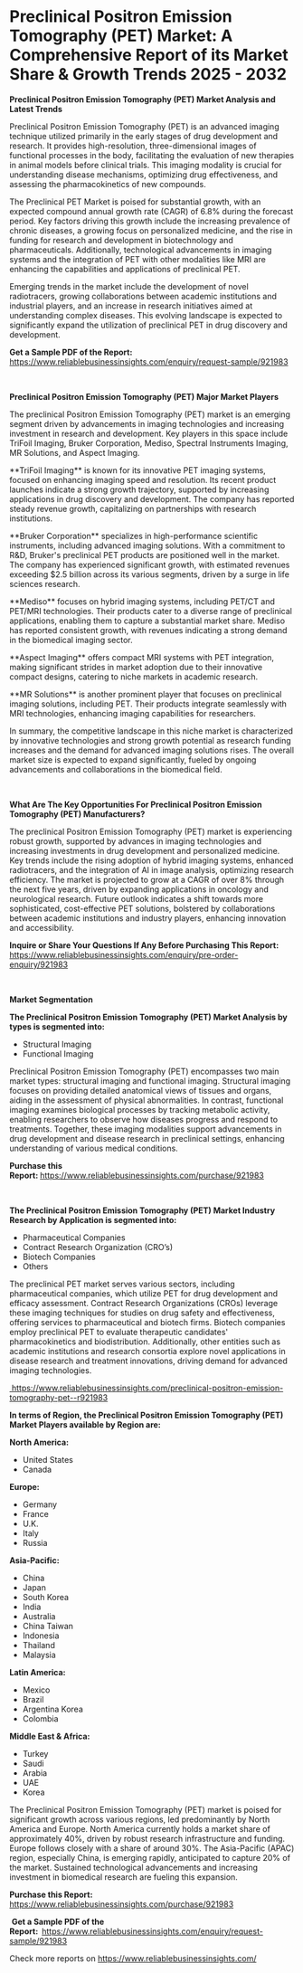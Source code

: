 <p><h1>Preclinical Positron Emission Tomography (PET) Market: A Comprehensive Report of its Market Share & Growth Trends 2025 - 2032</h1></p><p><strong>Preclinical Positron Emission Tomography (PET) Market Analysis and Latest Trends</strong></p>
<p><p>Preclinical Positron Emission Tomography (PET) is an advanced imaging technique utilized primarily in the early stages of drug development and research. It provides high-resolution, three-dimensional images of functional processes in the body, facilitating the evaluation of new therapies in animal models before clinical trials. This imaging modality is crucial for understanding disease mechanisms, optimizing drug effectiveness, and assessing the pharmacokinetics of new compounds.</p><p>The Preclinical PET Market is poised for substantial growth, with an expected compound annual growth rate (CAGR) of 6.8% during the forecast period. Key factors driving this growth include the increasing prevalence of chronic diseases, a growing focus on personalized medicine, and the rise in funding for research and development in biotechnology and pharmaceuticals. Additionally, technological advancements in imaging systems and the integration of PET with other modalities like MRI are enhancing the capabilities and applications of preclinical PET.</p><p>Emerging trends in the market include the development of novel radiotracers, growing collaborations between academic institutions and industrial players, and an increase in research initiatives aimed at understanding complex diseases. This evolving landscape is expected to significantly expand the utilization of preclinical PET in drug discovery and development.</p></p>
<p><strong>Get a Sample PDF of the Report:&nbsp;</strong> <a href="https://www.reliablebusinessinsights.com/enquiry/request-sample/921983?utm_campaign=2984&utm_medium=2&utm_source=Github&utm_content=ia&utm_term=04032025&utm_id=preclinical-positron-emission-tomography-pet">https://www.reliablebusinessinsights.com/enquiry/request-sample/921983</a></p>
<p>&nbsp;</p>
<p><strong>Preclinical Positron Emission Tomography (PET) Major Market Players</strong></p>
<p><p>The preclinical Positron Emission Tomography (PET) market is an emerging segment driven by advancements in imaging technologies and increasing investment in research and development. Key players in this space include TriFoil Imaging, Bruker Corporation, Mediso, Spectral Instruments Imaging, MR Solutions, and Aspect Imaging.</p><p>**TriFoil Imaging** is known for its innovative PET imaging systems, focused on enhancing imaging speed and resolution. Its recent product launches indicate a strong growth trajectory, supported by increasing applications in drug discovery and development. The company has reported steady revenue growth, capitalizing on partnerships with research institutions.</p><p>**Bruker Corporation** specializes in high-performance scientific instruments, including advanced imaging solutions. With a commitment to R&D, Bruker's preclinical PET products are positioned well in the market. The company has experienced significant growth, with estimated revenues exceeding $2.5 billion across its various segments, driven by a surge in life sciences research.</p><p>**Mediso** focuses on hybrid imaging systems, including PET/CT and PET/MRI technologies. Their products cater to a diverse range of preclinical applications, enabling them to capture a substantial market share. Mediso has reported consistent growth, with revenues indicating a strong demand in the biomedical imaging sector.</p><p>**Aspect Imaging** offers compact MRI systems with PET integration, making significant strides in market adoption due to their innovative compact designs, catering to niche markets in academic research.</p><p>**MR Solutions** is another prominent player that focuses on preclinical imaging solutions, including PET. Their products integrate seamlessly with MRI technologies, enhancing imaging capabilities for researchers.</p><p>In summary, the competitive landscape in this niche market is characterized by innovative technologies and strong growth potential as research funding increases and the demand for advanced imaging solutions rises. The overall market size is expected to expand significantly, fueled by ongoing advancements and collaborations in the biomedical field.</p></p>
<p>&nbsp;</p>
<p><strong>What Are The Key Opportunities For Preclinical Positron Emission Tomography (PET) Manufacturers?</strong></p>
<p><p>The preclinical Positron Emission Tomography (PET) market is experiencing robust growth, supported by advances in imaging technologies and increasing investments in drug development and personalized medicine. Key trends include the rising adoption of hybrid imaging systems, enhanced radiotracers, and the integration of AI in image analysis, optimizing research efficiency. The market is projected to grow at a CAGR of over 8% through the next five years, driven by expanding applications in oncology and neurological research. Future outlook indicates a shift towards more sophisticated, cost-effective PET solutions, bolstered by collaborations between academic institutions and industry players, enhancing innovation and accessibility.</p></p>
<p><strong>Inquire or Share Your Questions If Any Before Purchasing This Report:</strong> <a href="https://www.reliablebusinessinsights.com/enquiry/pre-order-enquiry/921983?utm_campaign=2984&utm_medium=2&utm_source=Github&utm_content=ia&utm_term=04032025&utm_id=preclinical-positron-emission-tomography-pet">https://www.reliablebusinessinsights.com/enquiry/pre-order-enquiry/921983</a></p>
<p>&nbsp;</p>
<p><strong>Market Segmentation</strong></p>
<p><strong>The Preclinical Positron Emission Tomography (PET) Market Analysis by types is segmented into:</strong></p>
<p><ul><li>Structural Imaging</li><li>Functional Imaging</li></ul></p>
<p><p>Preclinical Positron Emission Tomography (PET) encompasses two main market types: structural imaging and functional imaging. Structural imaging focuses on providing detailed anatomical views of tissues and organs, aiding in the assessment of physical abnormalities. In contrast, functional imaging examines biological processes by tracking metabolic activity, enabling researchers to observe how diseases progress and respond to treatments. Together, these imaging modalities support advancements in drug development and disease research in preclinical settings, enhancing understanding of various medical conditions.</p></p>
<p><strong>Purchase this Report:&nbsp;</strong><a href="https://www.reliablebusinessinsights.com/purchase/921983?utm_campaign=2984&utm_medium=2&utm_source=Github&utm_content=ia&utm_term=04032025&utm_id=preclinical-positron-emission-tomography-pet">https://www.reliablebusinessinsights.com/purchase/921983</a></p>
<p>&nbsp;</p>
<p><strong>The Preclinical Positron Emission Tomography (PET) Market Industry Research by Application is segmented into:</strong></p>
<p><ul><li>Pharmaceutical Companies</li><li>Contract Research Organization (CRO’s)</li><li>Biotech Companies</li><li>Others</li></ul></p>
<p><p>The preclinical PET market serves various sectors, including pharmaceutical companies, which utilize PET for drug development and efficacy assessment. Contract Research Organizations (CROs) leverage these imaging techniques for studies on drug safety and effectiveness, offering services to pharmaceutical and biotech firms. Biotech companies employ preclinical PET to evaluate therapeutic candidates' pharmacokinetics and biodistribution. Additionally, other entities such as academic institutions and research consortia explore novel applications in disease research and treatment innovations, driving demand for advanced imaging technologies.</p></p>
<p><a href="https://www.reliablebusinessinsights.com/preclinical-positron-emission-tomography-pet--r921983?utm_campaign=2984&utm_medium=2&utm_source=Github&utm_content=ia&utm_term=04032025&utm_id=preclinical-positron-emission-tomography-pet">&nbsp;https://www.reliablebusinessinsights.com/preclinical-positron-emission-tomography-pet--r921983</a></p>
<p><strong>In terms of Region, the Preclinical Positron Emission Tomography (PET) Market Players available by Region are:</strong></p>
<p>
    <p> <strong> North America: </strong>
        <ul>
            <li>United States</li>
            <li>Canada</li>
        </ul>
        </p> 
    <p> <strong> Europe: </strong>
        <ul>
            <li>Germany</li>
            <li>France</li>
            <li>U.K.</li>
            <li>Italy</li>
            <li>Russia</li>
        </ul>
        </p> 
    <p> <strong> Asia-Pacific: </strong>
        <ul>
            <li>China</li>
            <li>Japan</li>
            <li>South Korea</li>
            <li>India</li>
            <li>Australia</li>
            <li>China Taiwan</li>
            <li>Indonesia</li>
            <li>Thailand</li>
            <li>Malaysia</li>
        </ul>
        </p> 
    <p> <strong> Latin America: </strong>
        <ul>
            <li>Mexico</li>
            <li>Brazil</li>
            <li>Argentina Korea</li>
            <li>Colombia</li>
        </ul>
        </p> 
    <p> <strong> Middle East & Africa: </strong>
        <ul>
            <li>Turkey</li>
            <li>Saudi</li>
            <li>Arabia</li>
            <li>UAE</li>
            <li>Korea</li>
        </ul>
    </p>
    </p>
<p><p>The Preclinical Positron Emission Tomography (PET) market is poised for significant growth across various regions, led predominantly by North America and Europe. North America currently holds a market share of approximately 40%, driven by robust research infrastructure and funding. Europe follows closely with a share of around 30%. The Asia-Pacific (APAC) region, especially China, is emerging rapidly, anticipated to capture 20% of the market. Sustained technological advancements and increasing investment in biomedical research are fueling this expansion.</p></p>
<p><strong>Purchase this Report: </strong><a href="https://www.reliablebusinessinsights.com/purchase/921983?utm_campaign=2984&utm_medium=2&utm_source=Github&utm_content=ia&utm_term=04032025&utm_id=preclinical-positron-emission-tomography-pet">https://www.reliablebusinessinsights.com/purchase/921983</a></p>
<p>&nbsp;<strong>Get a Sample PDF of the Report:&nbsp;&nbsp;</strong><a href="https://www.reliablebusinessinsights.com/enquiry/request-sample/921983?utm_campaign=2984&utm_medium=2&utm_source=Github&utm_content=ia&utm_term=04032025&utm_id=preclinical-positron-emission-tomography-pet">https://www.reliablebusinessinsights.com/enquiry/request-sample/921983</a></p>
<p><strong></strong></p>
<p>Check more reports on <a href="https://www.reliablebusinessinsights.com/?utm_campaign=2984&utm_medium=2&utm_source=Github&utm_content=ia&utm_term=04032025&utm_id=preclinical-positron-emission-tomography-pet">https://www.reliablebusinessinsights.com/</a></p>